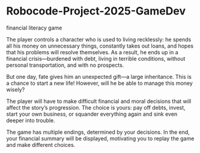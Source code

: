 # Robocode-Project-2025-GameDev
financial literacy game

The player controls a character who is used to living recklessly: he spends all his money on unnecessary things, constantly takes out loans, and hopes that his problems will resolve themselves. As a result, he ends up in a financial crisis—burdened with debt, living in terrible conditions, without personal transportation, and with no prospects.

But one day, fate gives him an unexpected gift—a large inheritance. This is a chance to start a new life! However, will he be able to manage this money wisely?

The player will have to make difficult financial and moral decisions that will affect the story’s progression. The choice is yours: pay off debts, invest, start your own business, or squander everything again and sink even deeper into trouble.

The game has multiple endings, determined by your decisions. In the end, your financial summary will be displayed, motivating you to replay the game and make different choices.

